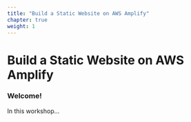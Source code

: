 ```yaml
---
title: "Build a Static Website on AWS Amplify"
chapter: true
weight: 1
---
```

# Build a Static Website on AWS Amplify

### Welcome!

In this workshop...